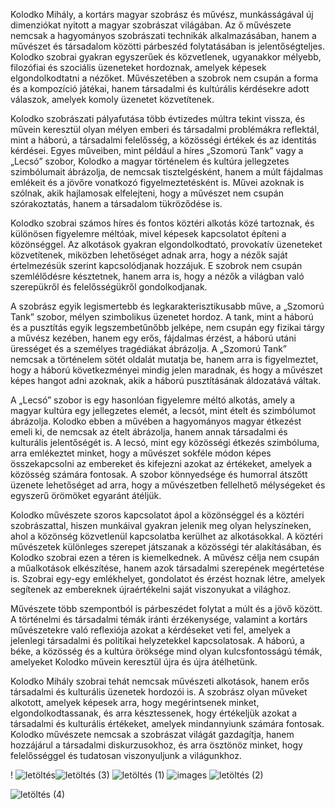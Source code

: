 Kolodko Mihály, a kortárs magyar szobrász és művész, munkásságával új dimenziókat nyitott a magyar szobrászat világában. Az ő művészete nemcsak a hagyományos szobrászati technikák alkalmazásában, hanem a művészet és társadalom közötti párbeszéd folytatásában is jelentőségteljes. Kolodko szobrai gyakran egyszerűek és közvetlenek, ugyanakkor mélyebb, filozófiai és szociális üzeneteket hordoznak, amelyek képesek elgondolkodtatni a nézőket. Művészetében a szobrok nem csupán a forma és a kompozíció játékai, hanem társadalmi és kultúrális kérdésekre adott válaszok, amelyek komoly üzenetet közvetítenek.

Kolodko szobrászati pályafutása több évtizedes múltra tekint vissza, és művein keresztül olyan mélyen emberi és társadalmi problémákra reflektál, mint a háború, a társadalmi felelősség, a közösségi értékek és az identitás kérdései. Egyes műveiben, mint például a híres „Szomorú Tank” vagy a „Lecsó” szobor, Kolodko a magyar történelem és kultúra jellegzetes szimbólumait ábrázolja, de nemcsak tisztelgésként, hanem a múlt fájdalmas emlékeit és a jövőre vonatkozó figyelmeztetésként is. Művei azoknak is szólnak, akik hajlamosak elfelejteni, hogy a művészet nem csupán szórakoztatás, hanem a társadalom tükröződése is.

Kolodko szobrai számos híres és fontos köztéri alkotás közé tartoznak, és különösen figyelemre méltóak, mivel képesek kapcsolatot építeni a közönséggel. Az alkotások gyakran elgondolkodtató, provokatív üzeneteket közvetítenek, miközben lehetőséget adnak arra, hogy a nézők saját értelmezésük szerint kapcsolódjanak hozzájuk. E szobrok nem csupán szemlélődésre késztetnek, hanem arra is, hogy a nézők a világban való szerepükről és felelősségükről gondolkodjanak.

A szobrász egyik legismertebb és legkarakterisztikusabb műve, a „Szomorú Tank” szobor, mélyen szimbolikus üzenetet hordoz. A tank, mint a háború és a pusztítás egyik legszembetűnőbb jelképe, nem csupán egy fizikai tárgy a művész kezében, hanem egy erős, fájdalmas érzést, a háború utáni ürességet és a személyes tragédiákat ábrázolja. A „Szomorú Tank” nemcsak a történelem sötét oldalát mutatja be, hanem arra is figyelmeztet, hogy a háború következményei mindig jelen maradnak, és hogy a művészet képes hangot adni azoknak, akik a háború pusztításának áldozatává váltak.

A „Lecsó” szobor is egy hasonlóan figyelemre méltó alkotás, amely a magyar kultúra egy jellegzetes elemét, a lecsót, mint ételt és szimbólumot ábrázolja. Kolodko ebben a művében a hagyományos magyar étkezést emeli ki, de nemcsak az ételt ábrázolja, hanem annak társadalmi és kulturális jelentőségét is. A lecsó, mint egy közösségi étkezés szimbóluma, arra emlékeztet minket, hogy a művészet sokféle módon képes összekapcsolni az embereket és kifejezni azokat az értékeket, amelyek a közösség számára fontosak. A szobor könnyedsége és humorral átszőtt üzenete lehetőséget ad arra, hogy a művészetben fellelhető mélységeket és egyszerű örömöket egyaránt átéljük.

Kolodko művészete szoros kapcsolatot ápol a közönséggel és a köztéri szobrászattal, hiszen munkáival gyakran jelenik meg olyan helyszíneken, ahol a közönség közvetlenül kapcsolatba kerülhet az alkotásokkal. A köztéri művészetek különleges szerepet játszanak a közösségi tér alakításában, és Kolodko szobrai ezen a téren is kiemelkednek. A művész célja nem csupán a műalkotások elkészítése, hanem azok társadalmi szerepének megértetése is. Szobrai egy-egy emlékhelyet, gondolatot és érzést hoznak létre, amelyek segítenek az embereknek újraértékelni saját viszonyukat a világhoz.

Művészete több szempontból is párbeszédet folytat a múlt és a jövő között. A történelmi és társadalmi témák iránti érzékenysége, valamint a kortárs művészetekre való reflexiója azokat a kérdéseket veti fel, amelyek a jelenlegi társadalmi és politikai helyzetekkel kapcsolatosak. A háború, a béke, a közösség és a kultúra öröksége mind olyan kulcsfontosságú témák, amelyeket Kolodko művein keresztül újra és újra átélhetünk.

Kolodko Mihály szobrai tehát nemcsak művészeti alkotások, hanem erős társadalmi és kulturális üzenetek hordozói is. A szobrász olyan műveket alkotott, amelyek képesek arra, hogy megérintsenek minket, elgondolkodtassanak, és arra késztessenek, hogy értékeljük azokat a társadalmi és kulturális értékeket, amelyek mindannyiunk számára fontosak. Kolodko művészete nemcsak a szobrászat világát gazdagítja, hanem hozzájárul a társadalmi diskurzusokhoz, és arra ösztönöz minket, hogy felelősséggel és tudatosan viszonyuljunk a világunkhoz.


!
![letöltés](https://github.com/user-attachments/assets/91f40544-11dd-450a-a432-d736b46a3861)![letöltés (3)](https://github.com/user-attachments/assets/30034a8b-0ef4-40a7-b179-c54ec337c7a6)
![letöltés (1)](https://github.com/user-attachments/assets/f5d830a8-f997-4121-9060-52fe2378b71e)
![images](https://github.com/user-attachments/assets/760349b3-08b4-4976-aae4-d175924dd676)
![letöltés (2)](https://github.com/user-attachments/assets/843e4854-bb98-43c5-a21f-399c3aae60d6)

![letöltés (4)](https://github.com/user-attachments/assets/e8792d07-b5b8-44d8-baf8-f7bea2c1b324)
